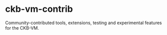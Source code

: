 # ckb-vm-contrib
Community-contributed tools, extensions, testing and experimental features for the CKB-VM.
